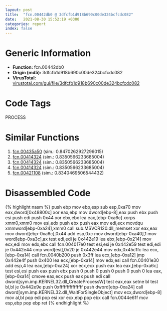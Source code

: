 ```yaml
---
layout: post
title:  "fcn.00442db0 @ 3dfcfb1d918b690c00de324bcfcdc082"
date:   2021-08-30 15:52:19 +0300
categories: report
index: false
---
```


# Generic Information
- **Function:** fcn.00442db0
- **Origin (md5):** 3dfcfb1d918b690c00de324bcfcdc082
- **VirusTotal:** [virustotal.com/gui/file/3dfcfb1d918b690c00de324bcfcdc082][virustotal_ref]

# Code Tags
<span class="tag" id="PROCESS">PROCESS</span>


# Similar Functions

1. [fcn.00435a50][similar_1_ref] (sim.: 0.8470262927296015)
2. [fcn.00414324][similar_2_ref] (sim.: 0.8350566233685004)
3. [fcn.00414324][similar_3_ref] (sim.: 0.8350566233685004)
4. [fcn.00414324][similar_4_ref] (sim.: 0.8350566233685004)
5. [fcn.00421108][similar_5_ref] (sim.: 0.8340469506544432)


# Disassembled Code

{% highlight nasm %}
push ebp
mov ebp,esp
sub esp,0xa70
mov eax,dword[0x48800c]
xor eax,ebp
mov dword[ebp-8],eax
push ebx
push esi
push edi
push 0x44
xor ebx,ebx
lea eax,[ebp-0xa6c]
xorps xmm0,xmm0
mov esi,edx
push ebx
push eax
mov edi,ecx
movdqu xmmword[ebp-0xa24],xmm0
call sub.MSVCR120.dll_memset
xor eax,eax
mov dword[ebp-0xa6c],0x44
add esp,0xc
mov dword[ebp-0xa40],1
mov word[ebp-0xa3c],ax
test edi,edi
je 0x442e19
lea ebx,[ebp-0x214]
mov ecx,edi
mov edx,ebx
call fcn.004017e0
test esi,esi
je 0x442e59
test edi,edi
je 0x442e44
cmp word[esi],0x20
je 0x442e44
mov edx,0x45c1fc
lea ecx,[ebp-0xa14]
call fcn.0040b200
push 0x3ff
lea ecx,[ebp-0xa12]
jmp 0x442e4f
push 0x400
lea ecx,[ebp-0xa14]
mov edx,esi
call fcn.00401e30
add esp,4
lea eax,[ebp-0xa24]
xor ecx,ecx
push eax
lea eax,[ebp-0xa6c]
test esi,esi
push eax
push ebx
push 0
push 0
push 0
push 0
push 0
lea eax,[ebp-0xa14]
cmove eax,ecx
push eax
push edi
call dword[sym.imp.KERNEL32.dll_CreateProcessW]
test eax,eax
setne bl
test bl,bl
je 0x442e9e
push 0xffffffffffffffff
push dword[ebp-0xa24]
call dword[sym.imp.KERNEL32.dll_WaitForSingleObject]
mov ecx,dword[ebp-8]
mov al,bl
pop edi
pop esi
xor ecx,ebp
pop ebx
call fcn.0044e61f
mov esp,ebp
pop ebp
ret 
{% endhighlight %}


[similar_1_ref]: /report/fcn.00435a50@3b2d901eaca41ce14deca6a48c0c801a
[similar_2_ref]: /report/fcn.00414324@152885a790b99953ce23874f0947b7bd
[similar_3_ref]: /report/fcn.00414324@912f1d013a0d6151bc7a7cef6da1b2a0
[similar_4_ref]: /report/fcn.00414324@fb9b7d22bc1c143ac66b0575cbdd088d
[similar_5_ref]: /report/fcn.00421108@ba5ec83721de3ca10b3c9583f3b2c6a1
[virustotal_ref]: https://www.virustotal.com/gui/file/3dfcfb1d918b690c00de324bcfcdc082